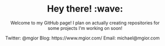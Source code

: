 <h1 align='center'> Hey there! :wave:</h1>
<p align='center'>
Welcome to my GitHub page! I plan on actually creating repositories for some projects I'm working on soon!

<p align='left'>
Twitter: @mgior
Blog: https://www.mgior.com/
Email: michael@mgior.com
</p>
